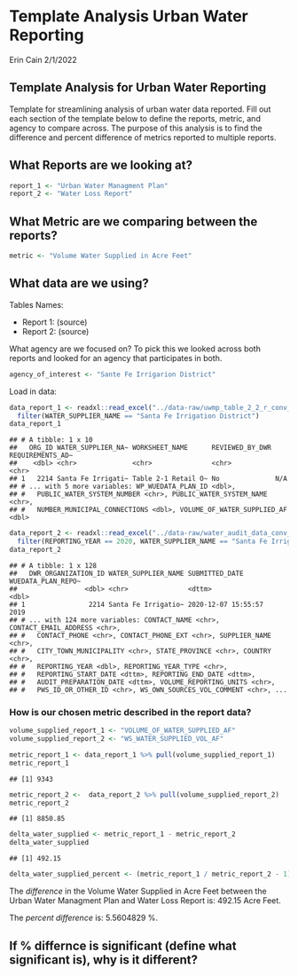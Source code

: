 Template Analysis Urban Water Reporting
================
Erin Cain
2/1/2022

## Template Analysis for Urban Water Reporting

Template for streamlining analysis of urban water data reported. Fill
out each section of the template below to define the reports, metric,
and agency to compare across. The purpose of this analysis is to find
the difference and percent difference of metrics reported to multiple
reports.

## What Reports are we looking at?

``` r
report_1 <- "Urban Water Managment Plan"
report_2 <- "Water Loss Report"
```

## What Metric are we comparing between the reports?

``` r
metric <- "Volume Water Supplied in Acre Feet"
```

## What data are we using?

Tables Names:

-   Report 1: (source)
-   Report 2: (source)

What agency are we focused on? To pick this we looked across both
reports and looked for an agency that participates in both.

``` r
agency_of_interest <- "Sante Fe Irrigarion District"
```

Load in data:

``` r
data_report_1 <- readxl::read_excel("../data-raw/uwmp_table_2_2_r_conv_to_af.xlsx") %>% 
  filter(WATER_SUPPLIER_NAME == "Santa Fe Irrigation District")
data_report_1
```

    ## # A tibble: 1 x 10
    ##   ORG_ID WATER_SUPPLIER_NA~ WORKSHEET_NAME      REVIEWED_BY_DWR REQUIREMENTS_AD~
    ##    <dbl> <chr>              <chr>               <chr>           <chr>           
    ## 1   2214 Santa Fe Irrigati~ Table 2-1 Retail O~ No              N/A             
    ## # ... with 5 more variables: WP_WUEDATA_PLAN_ID <dbl>,
    ## #   PUBLIC_WATER_SYSTEM_NUMBER <chr>, PUBLIC_WATER_SYSTEM_NAME <chr>,
    ## #   NUMBER_MUNICIPAL_CONNECTIONS <dbl>, VOLUME_OF_WATER_SUPPLIED_AF <dbl>

``` r
data_report_2 <- readxl::read_excel("../data-raw/water_audit_data_conv_to_af.xlsx") %>% 
  filter(REPORTING_YEAR == 2020, WATER_SUPPLIER_NAME == "Santa Fe Irrigation District")
data_report_2
```

    ## # A tibble: 1 x 128
    ##   DWR_ORGANIZATION_ID WATER_SUPPLIER_NAME SUBMITTED_DATE      WUEDATA_PLAN_REPO~
    ##                 <dbl> <chr>               <dttm>                           <dbl>
    ## 1                2214 Santa Fe Irrigatio~ 2020-12-07 15:55:57               2019
    ## # ... with 124 more variables: CONTACT_NAME <chr>, CONTACT_EMAIL_ADDRESS <chr>,
    ## #   CONTACT_PHONE <chr>, CONTACT_PHONE_EXT <chr>, SUPPLIER_NAME <chr>,
    ## #   CITY_TOWN_MUNICIPALITY <chr>, STATE_PROVINCE <chr>, COUNTRY <chr>,
    ## #   REPORTING_YEAR <dbl>, REPORTING_YEAR_TYPE <chr>,
    ## #   REPORTING_START_DATE <dttm>, REPORTING_END_DATE <dttm>,
    ## #   AUDIT_PREPARATION_DATE <dttm>, VOLUME_REPORTING_UNITS <chr>,
    ## #   PWS_ID_OR_OTHER_ID <chr>, WS_OWN_SOURCES_VOL_COMMENT <chr>, ...

### How is our chosen metric described in the report data?

``` r
volume_supplied_report_1 <- "VOLUME_OF_WATER_SUPPLIED_AF"
volume_supplied_report_2 <- "WS_WATER_SUPPLIED_VOL_AF"
```

``` r
metric_report_1 <- data_report_1 %>% pull(volume_supplied_report_1)
metric_report_1
```

    ## [1] 9343

``` r
metric_report_2 <-  data_report_2 %>% pull(volume_supplied_report_2)
metric_report_2 
```

    ## [1] 8850.85

``` r
delta_water_supplied <- metric_report_1 - metric_report_2
delta_water_supplied
```

    ## [1] 492.15

``` r
delta_water_supplied_percent <- (metric_report_1 / metric_report_2 - 1) * 100
```

The *difference* in the Volume Water Supplied in Acre Feet between the
Urban Water Managment Plan and Water Loss Report is: 492.15 Acre Feet.

The *percent difference* is: 5.5604829 %.

## If % differnce is significant (define what significant is), why is it different?
